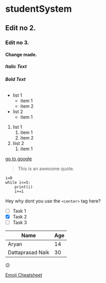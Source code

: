 # studentSystem

## Edit no 2.

### Edit no 3.

#### Change made.

##### *Italic Text*

###### **Bold Text**

* list 1
	* item 1
	* item 2
* list 2
	* item 1

1. list 1
	1. item 1
	1. item 2
1. liist 2
	1. item 1

[go to google](http://www.google.com)

> This is an awesome quote.


	i=0
	while i<=5:
		print(i)
		i+=1


Hey why dont you use the `<center>` tag here?

- [ ] Task 1
- [x] Task 2
- [ ] Task 3

| Name | Age |
| ---  | --- |
| Aryan | 14 |
| Dattaprasad Naik | 30 |

:wink: 

[Emoji Cheatsheet](https://github.com/ikatyang/emoji-cheat-sheet/blob/master/README.md)
